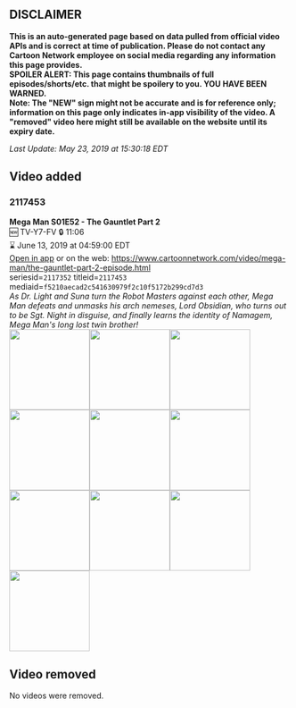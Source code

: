## DISCLAIMER
**This is an auto-generated page based on data pulled from official video APIs and is correct at time of publication. Please do not contact any Cartoon Network employee on social media regarding any information this page provides.**  
**SPOILER ALERT: This page contains thumbnails of full episodes/shorts/etc. that might be spoilery to you. YOU HAVE BEEN WARNED.**  
**Note: The "NEW" sign might not be accurate and is for reference only; information on this page only indicates in-app visibility of the video. A "removed" video here might still be available on the website until its expiry date.**  

_Last Update: May 23, 2019 at 15:30:18 EDT_
## Video added
### 2117453
**Mega Man S01E52 - The Gauntlet Part 2**  
🆕 TV-Y7-FV 🔒 11:06  
⌛ June 13, 2019 at 04:59:00 EDT  
[Open in app](https://tinyurl.com/y4p6v54u) or on the web: https://www.cartoonnetwork.com/video/mega-man/the-gauntlet-part-2-episode.html  
seriesid=`2117352` titleid=`2117453` mediaid=`f5210aecad2c541630979f2c10f5172b299cd7d3`  
_As Dr. Light and Suna turn the Robot Masters against each other, Mega Man defeats and unmasks his arch nemeses, Lord Obsidian, who turns out to be Sgt. Night in disguise, and finally learns the identity of Namagem, Mega Man's long lost twin brother!_  
<a href="https://s3.amazonaws.com/cartoonorchestrator/2117453_001_1280x720.jpg"><img src="https://s3.amazonaws.com/cartoonorchestrator/2117453_001_640x360.jpg" height="144px" /></a><a href="https://s3.amazonaws.com/cartoonorchestrator/2117453_002_1280x720.jpg"><img src="https://s3.amazonaws.com/cartoonorchestrator/2117453_002_640x360.jpg" height="144px" /></a><a href="https://s3.amazonaws.com/cartoonorchestrator/2117453_003_1280x720.jpg"><img src="https://s3.amazonaws.com/cartoonorchestrator/2117453_003_640x360.jpg" height="144px" /></a><a href="https://s3.amazonaws.com/cartoonorchestrator/2117453_004_1280x720.jpg"><img src="https://s3.amazonaws.com/cartoonorchestrator/2117453_004_640x360.jpg" height="144px" /></a><a href="https://s3.amazonaws.com/cartoonorchestrator/2117453_005_1280x720.jpg"><img src="https://s3.amazonaws.com/cartoonorchestrator/2117453_005_640x360.jpg" height="144px" /></a><a href="https://s3.amazonaws.com/cartoonorchestrator/2117453_006_1280x720.jpg"><img src="https://s3.amazonaws.com/cartoonorchestrator/2117453_006_640x360.jpg" height="144px" /></a><a href="https://s3.amazonaws.com/cartoonorchestrator/2117453_007_1280x720.jpg"><img src="https://s3.amazonaws.com/cartoonorchestrator/2117453_007_640x360.jpg" height="144px" /></a><a href="https://s3.amazonaws.com/cartoonorchestrator/2117453_008_1280x720.jpg"><img src="https://s3.amazonaws.com/cartoonorchestrator/2117453_008_640x360.jpg" height="144px" /></a><a href="https://s3.amazonaws.com/cartoonorchestrator/2117453_009_1280x720.jpg"><img src="https://s3.amazonaws.com/cartoonorchestrator/2117453_009_640x360.jpg" height="144px" /></a><a href="https://s3.amazonaws.com/cartoonorchestrator/2117453_010_1280x720.jpg"><img src="https://s3.amazonaws.com/cartoonorchestrator/2117453_010_640x360.jpg" height="144px" /></a>
## Video removed
No videos were removed.
